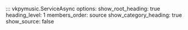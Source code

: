 ::: vkpymusic.ServiceAsync
    options:
        show_root_heading: true
        heading_level: 1
        members_order: source
        show_category_heading: true
        show_source: false